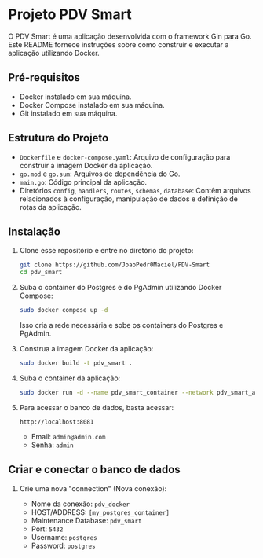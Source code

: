 # Projeto PDV Smart

O PDV Smart é uma aplicação desenvolvida com o framework Gin para Go. Este README fornece instruções sobre como construir e executar a aplicação utilizando Docker.

## Pré-requisitos
- Docker instalado em sua máquina.
- Docker Compose instalado em sua máquina.
- Git instalado em sua máquina.

## Estrutura do Projeto
- `Dockerfile` e `docker-compose.yaml`: Arquivo de configuração para construir a imagem Docker da aplicação.
- `go.mod` e `go.sum`: Arquivos de dependência do Go.
- `main.go`: Código principal da aplicação.
- Diretórios `config`, `handlers`, `routes`, `schemas`, `database`: Contêm arquivos relacionados à configuração, manipulação de dados e definição de rotas da aplicação.

## Instalação
1. Clone esse repositório e entre no diretório do projeto:

    ```bash
    git clone https://github.com/JoaoPedr0Maciel/PDV-Smart
    cd pdv_smart
    ```

2. Suba o container do Postgres e do PgAdmin utilizando Docker Compose:

    ```bash
    sudo docker compose up -d
    ```

    Isso cria a rede necessária e sobe os containers do Postgres e PgAdmin.

3. Construa a imagem Docker da aplicação:

    ```bash
    sudo docker build -t pdv_smart .
    ```

4. Suba o container da aplicação:

    ```bash
    sudo docker run -d --name pdv_smart_container --network pdv_smart_app-network -p 8080:8080 pdv_smart
    ```

5. Para acessar o banco de dados, basta acessar:

    ```text
    http://localhost:8081
    ```

    - Email: `admin@admin.com`
    - Senha: `admin`

## Criar e conectar o banco de dados
1. Crie uma nova "connection" (Nova conexão):

    - Nome da conexão: `pdv_docker`
    - HOST/ADDRESS: `[my_postgres_container]`
    - Maintenance Database: `pdv_smart`
    - Port: `5432`
    - Username: `postgres`
    - Password: `postgres`
